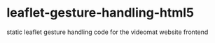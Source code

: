 # leaflet-gesture-handling-html5
static leaflet gesture handling code for the videomat website frontend
